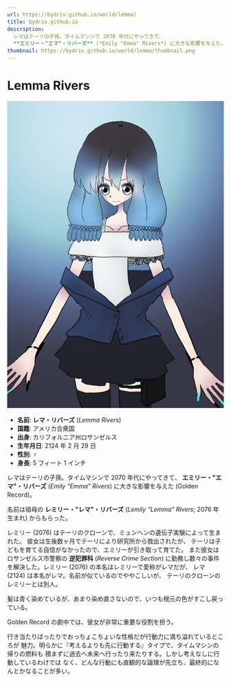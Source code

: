 ```yaml
---
url: https://bydriv.github.io/world/lemma/
title: bydriv.github.io
description:
  レマはテーリの子孫。タイムマシンで 2070 年代にやってきて、
  **エミリー・"エマ"・リバーズ** (*Emily "Emma" Rivers*) に大きな影響を与えた。
thumbnail: https://bydriv.github.io/world/lemma/thumbnail.png
---
```


# Lemma Rivers

![](thumbnail.png)

- **名前**: **レマ・リバーズ** (*Lemma Rivers*)
- **国籍**: アメリカ合衆国
- **出身**: カリフォルニア州ロサンゼルス
- **生年月日**: 2124 年 2 月 29 日
- **性別**: ♀
- **身長**: 5 フィート 1 インチ

レマはテーリの子孫。タイムマシンで 2070 年代にやってきて、
**エミリー・"エマ"・リバーズ** (*Emily "Emma" Rivers*) に大きな影響を与えた
(Golden Record)。

名前は祖母の **レミリー・"レマ"・リバーズ** (*Lemily "Lemma" Rivers*;
2076 年生まれ) からもらった。

レミリー (2076) はテーリのクローンで、ミュンヘンの遺伝子実験によって生まれた。
彼女は生後数ヶ月でテーリにより研究所から救出されたが、
テーリは子どもを育てる自信がなかったので、エミリーが引き取って育てた。
また彼女はロサンゼルス市警察の **逆犯罪科** (*Reverse Crime Section*)
に勤務し数々の事件を解決した。レミリー (2076) の本名はレミリーで愛称がレマだが、
レマ (2124) は本名がレマ。名前が似ているのでややこしいが、
テーリのクローンのレミリーとは別人。

髪は青く染めているが、あまり染め直さないので、いつも根元の色がすこし戻っている。

Golden Record の劇中では、彼女が非常に重要な役割を担う。

行き当たりばったりでおっちょこちょいな性格だが行動力に満ち溢れているところが
魅力。明らかに『考えるよりも先に行動する』タイプで、タイムマシンの帰りの燃料も
積まずに過去へ未来へ行ったり来たりする。しかし考えなしに行動しているわけでは
なく、どんな行動にも直観的な論理が先立ち、最終的になんとかなることが多い。
